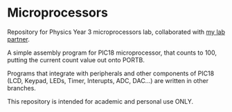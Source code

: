 # Microprocessors
Repository for Physics Year 3 microprocessors lab, collaborated with [my lab partner](https://github.com/jy3122).

A simple assembly program for PIC18 microprocessor, that counts to 100, putting the current count value out onto PORTB.

Programs that integrate with peripherals and other components of PIC18 (LCD, Keypad, LEDs, Timer, Interupts, ADC, DAC...) are written in other branches.

This repository is intended for academic and personal use ONLY.
